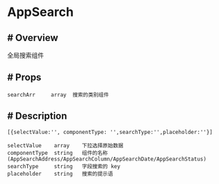 # AppSearch

##  #  Overview

全局搜索组件

##  # Props


```text
searchArr     array  搜索的类别组件
```

## #  Description
```text
[{selectValue:'', componentType: '',searchType:'',placeholder:''}]

selectValue    array    下拉选择原始数据
componentType  string   组件的名称 (AppSearchAddress/AppSearchColumn/AppSearchDate/AppSearchStatus)
searchType     string   字段搜索的 key
placeholder    string   搜索的提示语
```
